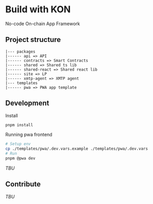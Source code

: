 # Build with KON

No-code On-chain App Framework

## Project structure

```
|--- packages
|------ api => API
|------ contracts => Smart Contracts
|------ shared => Shared ts lib
|------ shared-react => Shared react lib
|------ site => LP
|------ xmtp-agent => XMTP agent
|--- templates
|------ pwa => PWA app template
```

## Development

Install

```bash
pnpm install
```

Running pwa frontend

```bash
# Setup env
cp ./templates/pwa/.dev.vars.example ./templates/pwa/.dev.vars
# Run
pnpm @pwa dev
```

_TBU_

## Contribute

_TBU_
